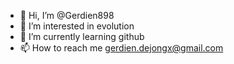 - 👋 Hi, I’m @Gerdien898
- 👀 I’m interested in evolution
- 🌱 I’m currently learning github
- 📫 How to reach me gerdien.dejongx@gmail.com
<!---
Gerdien898/Gerdien898 is a ✨ special ✨ repository because its `README.md` (this file) appears on your GitHub profile.
You can click the Preview link to take a look at your changes.
--->
